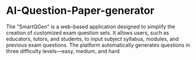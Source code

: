 # AI-Question-Paper-generator
The ”SmartQGen” is a web-based application designed to simplify the creation of customized exam question sets. It allows users, such as educators, tutors, and students, to input subject syllabus, modules, and previous exam questions. The platform automatically generates questions in three difficulty levels—easy, medium, and hard
